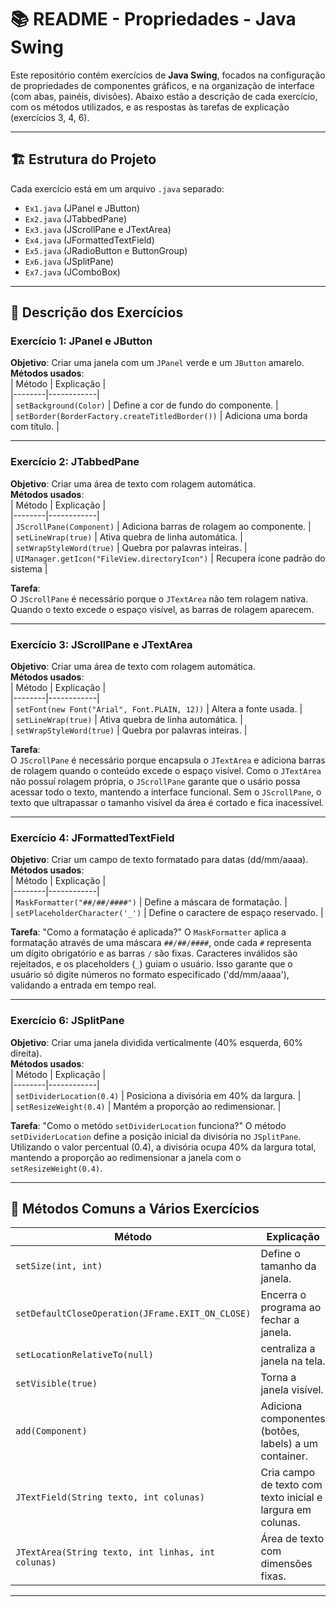 # 📚 **README - Propriedades - Java Swing**  

Este repositório contém exercícios de **Java Swing**, focados na configuração de propriedades de componentes gráficos, e na organização de interface (com abas, painéis, divisões). Abaixo estão a descrição de cada exercício, com os métodos utilizados, e as respostas às tarefas de explicação (exercícios 3, 4, 6).  

---

## 🏗️ **Estrutura do Projeto**  
Cada exercício está em um arquivo `.java` separado:  
- `Ex1.java` (JPanel e JButton)  
- `Ex2.java` (JTabbedPane)  
- `Ex3.java` (JScrollPane e JTextArea)  
- `Ex4.java` (JFormattedTextField)  
- `Ex5.java` (JRadioButton e ButtonGroup)  
- `Ex6.java` (JSplitPane)  
- `Ex7.java` (JComboBox)  

---

## 🧩 **Descrição dos Exercícios**  

### **Exercício 1: JPanel e JButton**  
**Objetivo**: Criar uma janela com um `JPanel` verde e um `JButton` amarelo.  
**Métodos usados**:  
| Método | Explicação |  
|--------|------------|  
| `setBackground(Color)` | Define a cor de fundo do componente. |  
| `setBorder(BorderFactory.createTitledBorder())` | Adiciona uma borda com título. |   

---

### **Exercício 2: JTabbedPane**  
**Objetivo**: Criar uma área de texto com rolagem automática.  
**Métodos usados**:  
| Método | Explicação |  
|--------|------------|  
| `JScrollPane(Component)` | Adiciona barras de rolagem ao componente. |  
| `setLineWrap(true)` | Ativa quebra de linha automática. |  
| `setWrapStyleWord(true)` | Quebra por palavras inteiras. |  
| `UIManager.getIcon("FileView.directoryIcon")` | Recupera ícone padrão do sistema |  

**Tarefa**:  
O `JScrollPane` é necessário porque o `JTextArea` não tem rolagem nativa. Quando o texto excede o espaço visível, as barras de rolagem aparecem.  

---
### **Exercício 3: JScrollPane e JTextArea**  
**Objetivo**: Criar uma área de texto com rolagem automática.  
**Métodos usados**:  
| Método | Explicação |  
|--------|------------|  
| `setFont(new Font("Arial", Font.PLAIN, 12))` | Altera a fonte usada. |  
| `setLineWrap(true)` | Ativa quebra de linha automática. |  
| `setWrapStyleWord(true)` | Quebra por palavras inteiras. |  

**Tarefa**:  
O `JScrollPane` é necessário porque encapsula o `JTextArea` e adiciona barras de rolagem quando o conteúdo excede o espaço visível. Como o `JTextArea` não possuí rolagem própria, o `JScrollPane` garante que o usário possa acessar todo o texto, mantendo a interface funcional. Sem o `JScrollPane`, o texto que ultrapassar o tamanho visível da área é cortado e fica inacessível.

---

### **Exercício 4: JFormattedTextField**  
**Objetivo**: Criar um campo de texto formatado para datas (dd/mm/aaaa).  
**Métodos usados**:  
| Método | Explicação |  
|--------|------------|  
| `MaskFormatter("##/##/####")` | Define a máscara de formatação. |  
| `setPlaceholderCharacter('_')` | Define o caractere de espaço reservado. |  

**Tarefa**:  "Como a formatação é aplicada?"
O `MaskFormatter` aplica a formatação através de uma máscara `##/##/####`, onde cada `#` representa um dígito obrigatório e as barras `/` são fixas. Caracteres inválidos são rejeitados, e os placeholders (`_`) guiam o usuário. Isso garante que o usuário só digite números no formato especificado ('dd/mm/aaaa'), validando a entrada em tempo real.  

---

### **Exercício 6: JSplitPane**  
**Objetivo**: Criar uma janela dividida verticalmente (40% esquerda, 60% direita).  
**Métodos usados**:  
| Método | Explicação |  
|--------|------------|  
| `setDividerLocation(0.4)` | Posiciona a divisória em 40% da largura. |  
| `setResizeWeight(0.4)` | Mantém a proporção ao redimensionar. |  

**Tarefa**: "Como o metódo `setDividerLocation` funciona?"
O método `setDividerLocation` define a posição inicial da divisória no `JSplitPane`. Utilizando o valor percentual (0.4), a divisória ocupa 40% da largura total, mantendo a proporção ao redimensionar a janela com o `setResizeWeight(0.4)`.

---

## 📌 **Métodos Comuns a Vários Exercícios**  
| Método | Explicação |  
|--------|------------|  
| `setSize(int, int)` | Define o tamanho da janela. |  
| `setDefaultCloseOperation(JFrame.EXIT_ON_CLOSE)` | Encerra o programa ao fechar a janela. |  
| `setLocationRelativeTo(null)` | centraliza a janela na tela. | 
| `setVisible(true)` | Torna a janela visível. |  
| `add(Component)` | Adiciona componentes (botões, labels) a um container. | 
| `JTextField(String texto, int colunas)` | Cria campo de texto com texto inicial e largura em colunas. | 
| `JTextArea(String texto, int linhas, int colunas)` | Área de texto com dimensões fixas. |


---

